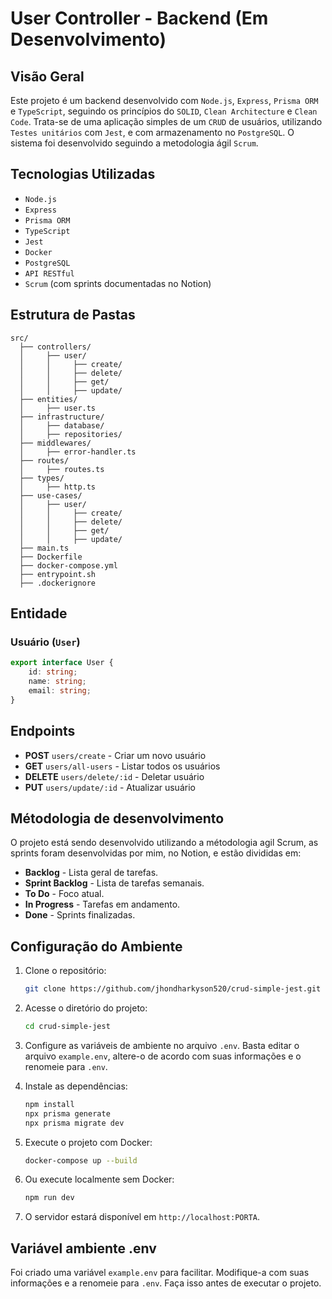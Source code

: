 # User Controller - Backend (Em Desenvolvimento)

## Visão Geral
Este projeto é um backend desenvolvido com ``Node.js``, ``Express``, ``Prisma ORM`` e ``TypeScript``, seguindo os princípios do ``SOLID``, ``Clean Architecture`` e ``Clean Code``. Trata-se de uma aplicação simples de um `CRUD` de usuários, utilizando  ``Testes unitários`` com `Jest`, e com armazenamento no ``PostgreSQL``. O sistema foi desenvolvido seguindo a metodologia ágil ``Scrum``.

## Tecnologias Utilizadas
- ``Node.js``
- ``Express``
- ``Prisma ORM``
- ``TypeScript``
- ``Jest``
- ``Docker``
- ``PostgreSQL``
- ``API RESTful``
- ``Scrum`` (com sprints documentadas no Notion)

## Estrutura de Pastas
```
src/
  ├── controllers/
  │     ├── user/
  │     │     ├── create/
  │     │     ├── delete/
  │     │     ├── get/
  │     │     ├── update/
  ├── entities/
  │     ├── user.ts
  ├── infrastructure/
  │     ├── database/
  │     ├── repositories/
  ├── middlewares/
  │     ├── error-handler.ts
  ├── routes/
  │     ├── routes.ts
  ├── types/
  │     ├── http.ts
  ├── use-cases/
  │     ├── user/
  │     │     ├── create/
  │     │     ├── delete/
  │     │     ├── get/
  │     │     ├── update/
  ├── main.ts
  ├── Dockerfile
  ├── docker-compose.yml
  ├── entrypoint.sh
  ├── .dockerignore
```

## Entidade

### Usuário (`User`)
```typescript
export interface User {
    id: string;
    name: string;
    email: string;
}
```

## Endpoints

- **POST** `users/create` - Criar um novo usuário
- **GET** `users/all-users` - Listar todos os usuários
- **DELETE** `users/delete/:id` - Deletar usuário
- **PUT** `users/update/:id` - Atualizar usuário

## Métodologia de desenvolvimento
O projeto está sendo desenvolvido utilizando a métodologia agil Scrum, as sprints foram desenvolvidas por mim, no Notion, e estão divididas em:
- **Backlog** - Lista geral de tarefas.
- **Sprint Backlog** - Lista de tarefas semanais.
- **To Do** - Foco atual.
- **In Progress** - Tarefas em andamento.
- **Done** - Sprints finalizadas.

## Configuração do Ambiente
1. Clone o repositório:
   ```bash
   git clone https://github.com/jhondharkyson520/crud-simple-jest.git
   ```
2. Acesse o diretório do projeto:
   ```bash
   cd crud-simple-jest
   ```
3. Configure as variáveis de ambiente no arquivo `.env`.
   Basta editar o arquivo `example.env`, altere-o de acordo com suas informações e o renomeie para `.env`.

4. Instale as dependências:
   ```bash
   npm install
   npx prisma generate
   npx prisma migrate dev
   ```

5. Execute o projeto com Docker:
   ```bash
   docker-compose up --build
   ```
6. Ou execute localmente sem Docker:
   ```bash
   npm run dev
   ```

7. O servidor estará disponível em `http://localhost:PORTA`.

## Variável ambiente .env
Foi criado uma variável ``example.env`` para facilitar. Modifique-a com suas informações e a renomeie para  `.env`. Faça isso antes de executar o projeto.
